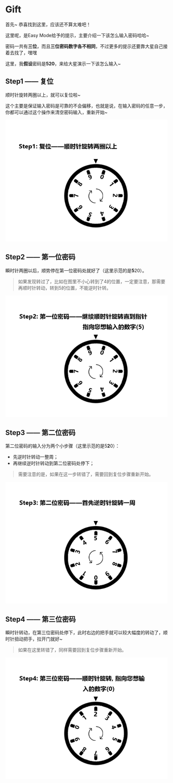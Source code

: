 # Gift
首先~ 恭喜找到这里，应该还不算太难吧！

这里呢，是Easy Mode给予的提示，主要介绍一下该怎么输入密码哈哈~

密码一共有**三位**，而且**三位密码数字各不相同**，不过更多的提示还要靠大星自己接着去找了，嘿嘿

这里，我**假设**密码是**520**，来给大星演示一下该怎么输入~

## Step1 —— 复位
顺时针旋转两圈以上，就可以复位啦~

这个主要是保证输入密码是可靠的不会偏移，也就是说，在输入密码的任意一步，你都可以通过这个操作来清空密码输入，重新开始~

![Step1](password_input/step1.gif)

## Step2 —— 第一位密码

瞬时针两圈以后，顺势停在第一位密码处就好了（这里示范的是**5**20）。

> 如果发现转过了，比如在图里不小心转到了4的位置，一定要注意，那需要再顺时针转动，转到5的位置，不能逆时针转。

![Step2](password_input/step2.gif)
## Step3 —— 第二位密码

第二位密码的输入分为两个小步骤（这里示范的是5**2**0）：

- 先逆时针转动一整周；
- 再继续逆时针转动到第二位密码处停下；

> 需要注意的是，如果在这一步转错了，需要回到复位步骤重新开始。

![Step3](password_input/step3.gif)
## Step4 —— 第三位密码

瞬时针转动，在第三位密码处停下，此时右边的把手就可以较大幅度的转动了，顺时针扭动把手，拉开门就好~

> 如果在这里转错了，同样需要回到复位步骤重新开始。

![Step4](password_input/step4.gif)